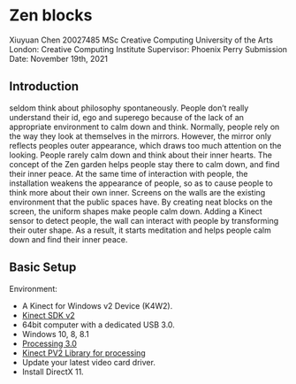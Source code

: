 # Zen blocks

Xiuyuan Chen
20027485 
MSc Creative Computing 
University of the Arts London: Creative Computing Institute 
Supervisor: Phoenix Perry 
Submission Date: November 19th, 2021

## Introduction
seldom think about philosophy spontaneously. People don’t really understand their id, ego and superego because of the lack of an appropriate environment to calm down and think. Normally, people rely on the way they look at themselves in the mirrors. However, the mirror only reflects peoples outer appearance, which draws too much attention on the looking. People rarely calm down and think about their inner hearts. The concept of the Zen garden helps people stay there to calm down, and find their inner peace. At the same time of interaction with people, the installation weakens the appearance of people, so as to cause people to think more about their own inner. Screens on the walls are the existing environment that the public spaces have. By creating neat blocks on the screen, the uniform shapes make people calm down. Adding a Kinect sensor to detect people, the wall can interact with people by transforming their outer shape. As a result, it starts meditation and helps people calm down and find their inner peace.

## Basic Setup
Environment:

* A Kinect for Windows v2 Device (K4W2).
* [Kinect SDK v2](https://www.microsoft.com/en-us/surface?icid=mscom_marcom_dlc)
* 64bit computer with a dedicated USB 3.0.
* Windows 10, 8, 8.1
* [Processing 3.0](https://processing.org/)
* [Kinect PV2 Library for processing](https://github.com/ThomasLengeling/KinectPV2)
* Update your latest video card driver.
* Install DirectX 11.
